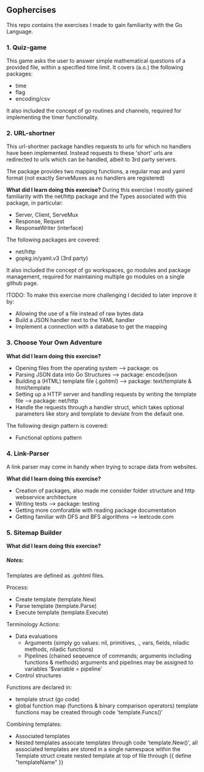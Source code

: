 ## Gophercises
This repo contains the exercises I made to gain familiarity with the Go Language.

### 1. Quiz-game
This game asks the user to answer simple mathematical questions of a provided file, 
within a specified time limit. It covers (a.o.) the following packages:
- time
- flag
- encoding/csv

It also included the concept of go routines and channels, 
required for implementing the timer functionality.

### 2. URL-shortner
This url-shortner package handles requests to urls for which no handlers have been implemented.
Instead requests to these 'short' urls are redirected to urls which can be handled, 
albeit to 3rd party servers.

The package provides two mapping functions, a regular map and yaml format (not exactly ServeMuxes as no handlers are registered) 

<b>What did I learn doing this exercise?</b>
During this exercise I mostly gained familiarity with the net/http package and
the Types associated with this package, in particular:
- Server, Client, ServeMux
- Response, Request
- ResponseWriter (interface)

The following packages are covered:
- net/http
- gopkg.in/yaml.v3 (3rd party)

It also included the concept of go workspaces, go modules and package management, 
required for maintaining multiple go modules on a single github page.

!TODO: To make this exercise more challenging I decided to later improve it by:
- Allowing the use of a file instead of raw bytes data
- Build a JSON handler next to the YAML handler
- Implement a connection with a database to get the mapping

### 3. Choose Your Own Adventure
<b>What did I learn doing this exercise?</b>
- Opening files from the operating system --> package: os
- Parsing JSON data into Go Structures --> package: encode/json
- Building a (HTML) template file (.gohtml) --> package: text/template & html/template
- Setting up a HTTP server and handling requests by writing the template file --> package: net/http
- Handle the requests through a handler struct, which takes optional parameters
like story and template to deviate from the default one.

The following design pattern is covered:
- Functional options pattern

### 4. Link-Parser
A link parser may come in handy when trying to scrape data from websites.

<b>What did I learn doing this exercise?</b>
- Creation of packages, also made me consider folder structure and http webservice architecture
- Writing tests --> package: testing
- Getting more comforatble with reading package documentation
- Getting familiar with DFS and BFS algorithms --> leetcode.com

### 5. Sitemap Builder


<b>What did I learn doing this exercise?</b>






##### Notes:
Templates are defined as .gohtml files.

Process:
- Create template (template.New) 
- Parse template (template.Parse)
- Execute template (template.Execute)

Terminology
Actions:
- Data evaluations
    - Arguments (simply go values: nil, primitives, ., vars, fields, niladic methods, niladic functions)
    - Pipelines (chained seqeuence of commands; arguments including functions & methods) 
        arguments and pipelines may be assigned to variables '$variable = pipeline'
- Control structures


Functions are declared in:
- template struct (go code)
- global function map (functions & binary comparison operators)
        template functions may be created through code 'template.Funcs()'

Combining templates:
- Associated templates
- Nested templates
        assocate templates through code 'template.New()', all associated templates are stored in a single namespace within the Template struct
        create nested template at top of file through {{ define "templateName" }} <template> {{end}}
        refer to template -> {{ template "templateName" }} 



